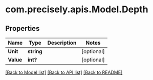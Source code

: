 # com.precisely.apis.Model.Depth
## Properties

Name | Type | Description | Notes
------------ | ------------- | ------------- | -------------
**Unit** | **string** |  | [optional] 
**Value** | **int?** |  | [optional] 

[[Back to Model list]](../README.md#documentation-for-models) [[Back to API list]](../README.md#documentation-for-api-endpoints) [[Back to README]](../README.md)

